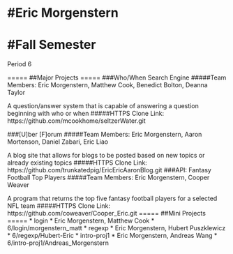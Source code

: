 #Eric Morgenstern
=====
#Fall Semester
=====
<p>Period 6</p>
=====
##Major Projects
=====
###Who/When Search Engine
#####Team Members: Eric Morgenstern, Matthew Cook, Benedict Bolton, Deanna Taylor 
<p>A question/answer system that is capable of answering a question beginning with who or when
#####HTTPS Clone Link: https://github.com/mcookhome/seltzerWater.git 

###[U]ber [F]orum
#####Team Members: Eric Morgenstern, Aaron Mortenson, Daniel Zabari, Eric Liao
<p>A blog site that allows for blogs to be posted based on new topics or already existing topics
#####HTTPS Clone Link: https://github.com/trunkatedpig/EricEricAaronBlog.git
###API: Fantasy Football Top Players
#####Team Members: Eric Morgenstern, Cooper Weaver
<p>A program that returns the top five fantasy football players for a selected NFL team
#####HTTPS Clone Link: https://github.com/coweaver/Cooper_Eric.git
=====
##Mini Projects 
=====
* login
  * Eric Morgenstern, Matthew Cook
  * 6/login/morgenstern_matt
* regexp
  * Eric Morgenstern, Hubert Puszklewicz
  * 6/regexp/Hubert-Eric
* intro-proj1
  * Eric Morgenstern, Andreas Wang
  * 6/intro-proj1/Andreas_Morgenstern

